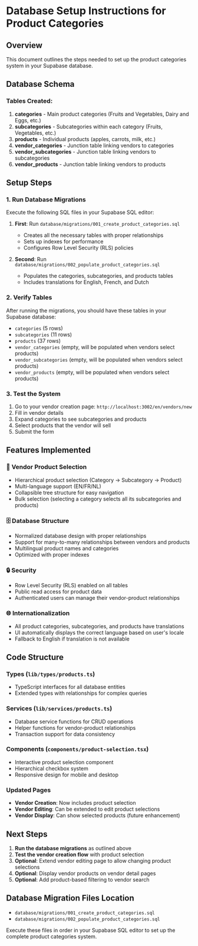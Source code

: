 # Database Setup Instructions for Product Categories

## Overview

This document outlines the steps needed to set up the product categories system in your Supabase database.

## Database Schema

### Tables Created:

1. **categories** - Main product categories (Fruits and Vegetables, Dairy and Eggs, etc.)
2. **subcategories** - Subcategories within each category (Fruits, Vegetables, etc.)
3. **products** - Individual products (apples, carrots, milk, etc.)
4. **vendor_categories** - Junction table linking vendors to categories
5. **vendor_subcategories** - Junction table linking vendors to subcategories
6. **vendor_products** - Junction table linking vendors to products

## Setup Steps

### 1. Run Database Migrations

Execute the following SQL files in your Supabase SQL editor:

1. **First**: Run `database/migrations/001_create_product_categories.sql`

   - Creates all the necessary tables with proper relationships
   - Sets up indexes for performance
   - Configures Row Level Security (RLS) policies

2. **Second**: Run `database/migrations/002_populate_product_categories.sql`
   - Populates the categories, subcategories, and products tables
   - Includes translations for English, French, and Dutch

### 2. Verify Tables

After running the migrations, you should have these tables in your Supabase database:

- `categories` (5 rows)
- `subcategories` (11 rows)
- `products` (37 rows)
- `vendor_categories` (empty, will be populated when vendors select products)
- `vendor_subcategories` (empty, will be populated when vendors select products)
- `vendor_products` (empty, will be populated when vendors select products)

### 3. Test the System

1. Go to your vendor creation page: `http://localhost:3002/en/vendors/new`
2. Fill in vendor details
3. Expand categories to see subcategories and products
4. Select products that the vendor will sell
5. Submit the form

## Features Implemented

### 🎯 **Vendor Product Selection**

- Hierarchical product selection (Category → Subcategory → Product)
- Multi-language support (EN/FR/NL)
- Collapsible tree structure for easy navigation
- Bulk selection (selecting a category selects all its subcategories and products)

### 🗄️ **Database Structure**

- Normalized database design with proper relationships
- Support for many-to-many relationships between vendors and products
- Multilingual product names and categories
- Optimized with proper indexes

### 🔒 **Security**

- Row Level Security (RLS) enabled on all tables
- Public read access for product data
- Authenticated users can manage their vendor-product relationships

### 🌐 **Internationalization**

- All product categories, subcategories, and products have translations
- UI automatically displays the correct language based on user's locale
- Fallback to English if translation is not available

## Code Structure

### Types (`lib/types/products.ts`)

- TypeScript interfaces for all database entities
- Extended types with relationships for complex queries

### Services (`lib/services/products.ts`)

- Database service functions for CRUD operations
- Helper functions for vendor-product relationships
- Transaction support for data consistency

### Components (`components/product-selection.tsx`)

- Interactive product selection component
- Hierarchical checkbox system
- Responsive design for mobile and desktop

### Updated Pages

- **Vendor Creation**: Now includes product selection
- **Vendor Editing**: Can be extended to edit product selections
- **Vendor Display**: Can show selected products (future enhancement)

## Next Steps

1. **Run the database migrations** as outlined above
2. **Test the vendor creation flow** with product selection
3. **Optional**: Extend vendor editing page to allow changing product selections
4. **Optional**: Display vendor products on vendor detail pages
5. **Optional**: Add product-based filtering to vendor search

## Database Migration Files Location

- `database/migrations/001_create_product_categories.sql`
- `database/migrations/002_populate_product_categories.sql`

Execute these files in order in your Supabase SQL editor to set up the complete product categories system.
